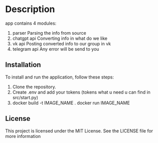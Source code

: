# Description

app contains 4 modules:
1. parser
Parsing the info from source
2. chatgpt api
Converting info in what do we like
3. vk api
Posting converted info to our group in vk
4. telegram api
Any error will be send to you
## Installation 

To install and run the application, follow these steps: 

1. Clone the repository. 
2. Create .env and add your tokens (tokens what u need u can find in src/start.py)
3. docker build -t IMAGE_NAME .
   docker run IMAGE_NAME
 
## License 

This project is licensed under the MIT License. See the LICENSE file for more information
